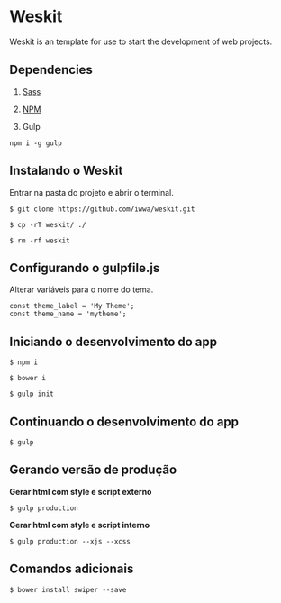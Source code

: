 # Weskit

Weskit is an template for use to start the development of web projects.

## Dependencies

1. [Sass](http://sass-lang.com/install)

2. [NPM](https://nodejs.org/en/)

3. Gulp

```
npm i -g gulp
```

## Instalando o Weskit
Entrar na pasta do projeto e abrir o terminal.

```
$ git clone https://github.com/iwwa/weskit.git
```

```
$ cp -rT weskit/ ./
```

```
$ rm -rf weskit
```

## Configurando o gulpfile.js

Alterar variáveis para o nome do tema.

```
const theme_label = 'My Theme';
const theme_name = 'mytheme';
```

## Iniciando o desenvolvimento do app

```
$ npm i
```

```
$ bower i
```

```
$ gulp init
```

## Continuando o desenvolvimento do app

```
$ gulp
```

## Gerando versão de produção

**Gerar html com style e script externo**

```
$ gulp production
```

**Gerar html com style e script interno**

```
$ gulp production --xjs --xcss
```

## Comandos adicionais

```
$ bower install swiper --save
```
